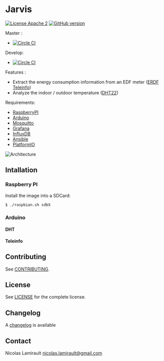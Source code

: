 # Jarvis

[![License Apache 2][badge-license]](LICENSE)
[![GitHub version](https://badge.fury.io/gh/zeiot%2Frasphome.svg)](https://badge.fury.io/gh/zeiot%2Frasphome)


Master :
* [![Circle CI](https://circleci.com/gh/zeiot/jarvis/tree/master.svg?style=svg)](https://circleci.com/gh/zeiot/jarvis/tree/master)

Develop:
* [![Circle CI](https://circleci.com/gh/zeiot/jarvis/tree/develop.svg?style=svg)](https://circleci.com/gh/zeiot/jarvis/tree/develop)

Features :

* Extract the energy consumption information from an EDF meter ([ERDF Teleinfo][])
* Analyze the indoor / outdoor temperature ([DHT22][])

Requirements:

* [RaspberryPI][]
* [Arduino][]
* [Mosquitto][]
* [Grafana][]
* [InfluxDB][]
* [Ansible][]
* [PlatformIO][]

![Architecture](https://cdn.rawgit.com/zeiot/jarvis/develop/jarvis.svg)

## Intallation

### Raspberry PI

Install the image into a SDCard:

    $ ./raspbian.sh sdbX


### Arduino

#### DHT

#### Teleinfo


## Contributing

See [CONTRIBUTING](CONTRIBUTING.md).


## License

See [LICENSE](LICENSE) for the complete license.


## Changelog

A [changelog](ChangeLog.md) is available


## Contact

Nicolas Lamirault <nicolas.lamirault@gmail.com>


[badge-license]: https://img.shields.io/badge/license-Apache2-green.svg?style=flat

[RaspberryPI]: https://www.raspberrypi.org/
[Arduino]: https://www.arduino.cc/
[Mosquitto]: http://mosquitto.org/
[Grafana]: http://grafana.org/
[InfluxDB]: https://influxdata.com/
[Ansible]: https://www.ansible.com/
[PlatformIO]: http://platformio.org/

[ERDF Teleinfo]: http://www.erdf.fr/sites/default/files/ERDF-NOI-CPT_02E.pdf
[DHT22]: https://www.adafruit.com/products/385
